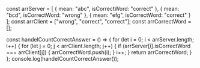 const arrServer = [
  {
    mean: "abc",
    isCorrectWord: "correct"
  },
  {
    mean: "bcd",
    isCorrectWord: "wrong"
  },
  {
    mean: "efg",
    isCorrectWord: "correct"
  }
];
const arrClient = ["wrong", "correct", "correct"];
const arrCorrectWord = [];

const handelCountCorrectAnswer = () => {
  for (let i = 0; i < arrServer.length; i++) {
    for (let j = 0; j < arrClient.length; j++) {
      if (arrServer[i].isCorrectWord === arrClient[j]) {
        arrCorrectWord.push(i);
      }
      i++;
    }
    return arrCorrectWord;
  }
};
console.log(handelCountCorrectAnswer());
